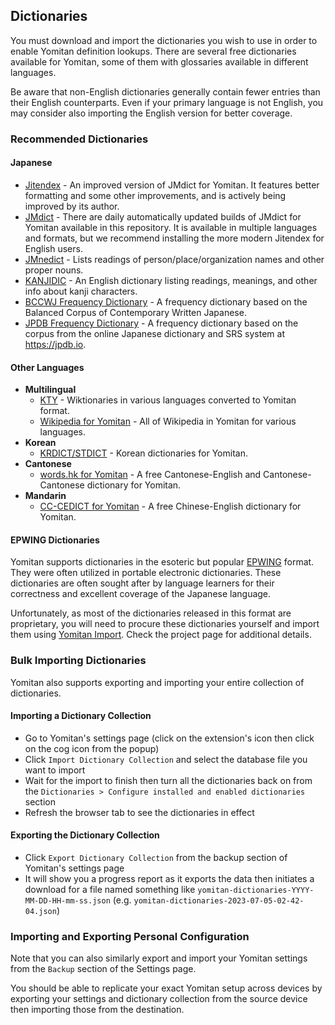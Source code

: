 ## Dictionaries

You must download and import the dictionaries you wish to use in order to enable Yomitan definition lookups. There are several free dictionaries available for Yomitan, some of them with glossaries available in different languages.

Be aware that non-English dictionaries generally contain fewer entries than their English counterparts. Even if your primary language is not English, you may consider also importing the English version for better coverage.

### Recommended Dictionaries

#### Japanese

- [Jitendex](https://github.com/stephenmk/Jitendex) - An improved version of JMdict for Yomitan. It features better formatting and some other improvements, and is actively being improved by its author.
- [JMdict](https://github.com/themoeway/jmdict-yomitan#jmdict-for-yomitan-1) - There are daily automatically updated builds of JMdict for Yomitan available in this repository. It is available in multiple languages and formats, but we recommend installing the more modern Jitendex for English users.
- [JMnedict](https://github.com/themoeway/jmdict-yomitan#jmnedict-for-yomitan) - Lists readings of person/place/organization names and other proper nouns.
- [KANJIDIC](https://github.com/themoeway/jmdict-yomitan#kanjidic-for-yomitan) - An English dictionary listing readings, meanings, and other info about kanji characters.
- [BCCWJ Frequency Dictionary](https://github.com/Kuuuube/yomitan-dictionaries?tab=readme-ov-file#bccwj-suw-luw-combined) - A frequency dictionary based on the Balanced Corpus of Contemporary Written Japanese.
- [JPDB Frequency Dictionary](https://github.com/Kuuuube/yomitan-dictionaries?tab=readme-ov-file#jpdb-v21-frequency) - A frequency dictionary based on the corpus from the online Japanese dictionary and SRS system at https://jpdb.io.

#### Other Languages

- **Multilingual**
  - [KTY](https://github.com/themoeway/kaikki-to-yomitan) - Wiktionaries in various languages converted to Yomitan format.
  - [Wikipedia for Yomitan](https://github.com/MarvNC/wikipedia-yomitan) - All of Wikipedia in Yomitan for various languages.
- **Korean**
  - [KRDICT/STDICT](https://github.com/Lyroxide/yomitan-ko-dic/releases) - Korean dictionaries for Yomitan.
- **Cantonese**
  - [words.hk for Yomitan](https://github.com/MarvNC/wordshk-yomitan) - A free Cantonese-English and Cantonese-Cantonese dictionary for Yomitan.
- **Mandarin**
  - [CC-CEDICT for Yomitan](https://github.com/MarvNC/cc-cedict-yomitan) - A free Chinese-English dictionary for Yomitan.

#### EPWING Dictionaries

Yomitan supports dictionaries in the esoteric but popular [EPWING](https://ja.wikipedia.org/wiki/EPWING) format. They were often utilized in portable electronic dictionaries. These dictionaries are often sought after by language learners for their correctness and excellent coverage of the Japanese language.

Unfortunately, as most of the dictionaries released in this format are proprietary, you will need to procure these dictionaries yourself and import them using [Yomitan Import](https://github.com/themoeway/yomitan-import). Check the project page for additional details.

### Bulk Importing Dictionaries

Yomitan also supports exporting and importing your entire collection of dictionaries.

#### Importing a Dictionary Collection

- Go to Yomitan's settings page (click on the extension's icon then click on the cog icon from the popup)
- Click `Import Dictionary Collection` and select the database file you want to import
- Wait for the import to finish then turn all the dictionaries back on from the `Dictionaries > Configure installed and enabled dictionaries` section
- Refresh the browser tab to see the dictionaries in effect

#### Exporting the Dictionary Collection

- Click `Export Dictionary Collection` from the backup section of Yomitan's settings page
- It will show you a progress report as it exports the data then initiates a
  download for a file named something like `yomitan-dictionaries-YYYY-MM-DD-HH-mm-ss.json`
  (e.g. `yomitan-dictionaries-2023-07-05-02-42-04.json`)

### Importing and Exporting Personal Configuration

Note that you can also similarly export and import your Yomitan settings from the `Backup` section of the Settings page.

You should be able to replicate your exact Yomitan setup across devices by exporting your settings and dictionary collection from the source device then importing those from the destination.
